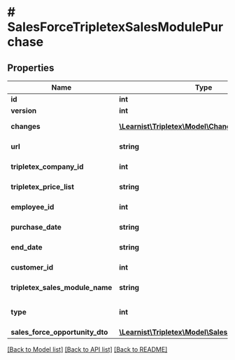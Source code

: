 # # SalesForceTripletexSalesModulePurchase

## Properties

Name | Type | Description | Notes
------------ | ------------- | ------------- | -------------
**id** | **int** |  | [optional]
**version** | **int** |  | [optional]
**changes** | [**\Learnist\Tripletex\Model\Change[]**](Change.md) |  | [optional] [readonly]
**url** | **string** |  | [optional] [readonly]
**tripletex_company_id** | **int** |  | [optional] [readonly]
**tripletex_price_list** | **string** |  | [optional] [readonly]
**employee_id** | **int** |  | [optional] [readonly]
**purchase_date** | **string** | Purchase date | [optional] [readonly]
**end_date** | **string** | Purchase end date | [optional] [readonly]
**customer_id** | **int** |  | [optional] [readonly]
**tripletex_sales_module_name** | **string** |  | [optional] [readonly]
**type** | **int** | Type upSale or newSales | [optional] [readonly]
**sales_force_opportunity_dto** | [**\Learnist\Tripletex\Model\SalesForceOpportunity**](SalesForceOpportunity.md) |  | [optional]

[[Back to Model list]](../../README.md#models) [[Back to API list]](../../README.md#endpoints) [[Back to README]](../../README.md)

